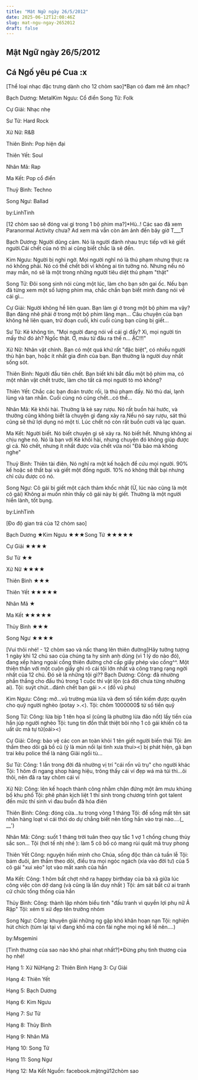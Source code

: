 ```yaml
---
title: "Mật Ngữ ngày 26/5/2012"
date: 2025-06-12T12:08:46Z
slug: mat-ngu-ngay-2652012
draft: false
---
```


## Mật Ngữ ngày 26/5/2012

## Cá Ngố yêu pé Cua :x

[Thể loại nhạc đặc trưng dành cho 12 chòm sao]*Bạn có đam mê âm nhạc?

 Bạch Dương: MetalKim Ngưu: Cổ điển
Song Tử: Folk

Cự Giải: Nhạc nhẹ

Sư Tử: Hard Rock

Xử Nữ: R&B

Thiên Bình: Pop hiện đại

Thiên Yết: Soul 

Nhân Mã: Rap

Ma Kết: Pop cổ điển

Thuỷ Bình: Techno

Song Ngư: Ballad

by:LinhTinh
 
 [12 chòm sao sẽ đóng vai gì trong 1 bộ phim ma?]*Hù..! Các sao đã xem Paranormal Activity chưa? Ad xem mà vẫn còn ám ảnh đến bây giờ T___T

 
Bạch Dương: Người dũng cảm. Nó là người đánh nhau trực tiếp với kẻ giết người.Cái chết của nó thì ai cũng biết chắc là sẽ đến. 

Kim Ngưu: Người bị nghi ngờ. Mọi người nghĩ nó là thủ phạm nhưng thực ra nó không phải. Nó có thể chết bởi vì không ai tin tưởng nó. Nhưng nếu nó may mắn, nó sẽ là một trong những người tiêu diệt thủ phạm "thật"

Song Tử: Đôi song sinh nói cùng một lúc, làm cho bạn sởn gai ốc. Nếu bạn đã từng xem một số lượng phim ma, chắc chắn bạn biết mình đang nói về cái gì...

Cự Giải: Người không hề liên quan. Bạn làm gì ở trong một bộ phim ma vậy? Bạn đáng nhẽ phải ở trong một bộ phim lãng mạn... Câu chuyện của bạn không hề liên quan, trừ đoạn cuối, khi cuối cùng bạn cũng bị giết...

Sư Tử: Kẻ không tin. "Mọi người đang nói về cái gì đấy? Xì, mọi người tin mấy thứ đó àh? Ngốc thật. Ơ, máu từ đâu ra thế n... ẶC!!!"

Xử Nữ: Nhân vật chính. Bạn có một quá khứ rất "đặc biệt", có nhiều người thù hận bạn, hoặc ít nhất gia đình của bạn. Bạn thường là người duy nhất sống sót.

Thiên Bình: Người đầu tiên chết. Bạn biết khi bắt đầu một bộ phim ma, có một nhân vật chết trước, làm cho tất cả mọi người tò mò không? 

Thiên Yết: Chắc các bạn đoán trước rồi, là thủ phạm đấy. Nó thù dai, lạnh lùng và tan nhẫn. Cuối cùng nó cũng chết...có thể...

Nhân Mã: Kẻ khôi hài. Thường là kẻ say rượu. Nó rất buồn hài hước, và thường cũng không biết là chuyện gì đang xảy ra.Nếu nó say rượu, sát thủ cũng sẽ thử lợi dụng nó một tí. Lúc chết nó còn rất buồn cười và lạc quan.

Ma Kết: Người biết. Nó biết chuyện gì sẽ xảy ra. Nó biết hết. Nhưng không ai chịu nghe nó. Nó là bạn với Kẻ khôi hài, nhưng chuyện đó không giúp được gì cả. Nó chết, nhưng ít nhất được vừa chết vừa nói "Đã bảo mà không nghe"

Thuỷ Bình: Thiên tài điên. Nó nghĩ ra một kế hoặch để cứu mọi người. 90% kế hoặc sẽ thất bại và giết một đống người. 10% nó không thất bại nhưng chỉ cứu được có nó.

Song Ngư: Cô gái bị giết một cách thảm khốc nhât (Ừ, lúc nào cũng là một cô gái) Không ai muốn nhìn thấy cô gái này bị giết. Thường là một người hiền lành, tốt bụng. 

by:LinhTinh
 
 
 [Đo độ gian trá của 12 chòm sao]

 Bạch Dương ★Kim Ngưu ★★★Song Tử ★★★★★

Cự Giải ★★★★

Sư Tử ★★

Xử Nữ ★★★★

Thiên Bình ★★★

Thiên Yết ★★★★★

Nhân Mã ★

Ma Kết ★★★★★

Thủy Bình ★★★

Song Ngư ★★★★
 
 [Vui thôi nhé! - 12 chòm sao và nấc thang lên thiên đường]Hãy tưởng tượng 1 ngày khi 12 chú sao của chúng ta hy sinh anh dũng (vì 1 lý do nào đó), đang xếp hàng ngoài cổng thiên đường chờ cấp giấy phép vào cổng^^. Một thiên thần với một cuộn giấy ghi rõ cái tội lớn nhất và công trạng rạng ngời nhất của 12 chú. Đó sẽ là những tội gì??
 Bạch Dương: 
Công: đã nhường phần thắng cho đấu thủ trong 1 cuộc thi vật lộn (cả đời chưa từng nhường ai). 
Tội: suýt chút...đánh chết bạn gái >.< (đồ vũ phu)

Kim Ngưu:
Công: mở...vũ trường múa lửa và đem số tiền kiếm được quyên cho quỹ người nghèo (potay >.<).
Tội: chôm 1000000$ từ số tiền quỹ

Song Tử:
Công: lừa bịp 1 tên họa sĩ (cũng là phường lừa đảo nốt) lấy tiền của hắn júp người nghèo
Tội: tung tin đồn thất thiệt bôi nhọ 1 cô gái khiến cô ta uất ức mà tự tử(oái><)

Cự Giải:
Công: bảo vệ các con an toàn khỏi 1 tên giết người biến thái
Tội: âm thầm theo dõi gã bồ cũ (ý là mún nối lại tình xưa thui><) bị phát hiện, gã bạn trai kêu police thế là nàng Giải ngồi tù...

Sư Tử: 
Công: 1 lần trong đời đã nhường vị trí "cái rốn vũ trụ" cho người khác 
Tội: 1 hôm đi ngang shop hàng hiệu, trông thấy cái ví đẹp wá mà túi thì...ôi thôi, nên đã ra tay chôm cái ví 

Xử Nữ: 
Công: lên kế hoạch thành công nhằm chặn đứng một âm mưu khủng bố khu phố 
Tội: phê phán kịch liệt 1 thí sinh trong chương trình got talent đến mức thí sinh vì đau buồn đã hóa điên 

Thiên Bình: 
Công: đóng cửa...tu trong vòng 1 tháng 
Tội: để sổng mất tên sát nhân hàng loạt vì cái thói do dự chẳng biết nên tống hắn vào trại nào....(_ __') 

Nhân Mã: 
Công: suốt 1 tháng trời tuân theo quy tắc 1 vợ 1 chồng chung thủy sắc son... 
Tội (hơi tế nhị nhé ): làm 5 cô bồ có mang rùi quất mã truy phong 

Thiên Yết 
Công: nguyện hiến mình cho Chúa, sống độc thân cả tuần lễ 
Tội: bám đuôi, âm thầm theo dõi, điều tra mọi ngóc ngách (xía vào đời tư) của 5 cô gái "xui xẻo" lọt vào mắt xanh của hắn 

Ma Kết: 
Công: 1 hôm bất chợt nhớ ra happy birthday của bà xã giữa lúc công việc còn dở dang (và cũng là lần duy nhất ) 
Tội: ám sát bất cứ ai tranh cử chức tổng thống của hắn 

Thủy Bình: 
Công: thành lập nhóm biểu tình "đấu tranh vì quyền lợi phụ nữ Ả Rập" 
Tội: xém tí xử đẹp tên trưởng nhóm 

Song Ngư: 
Công: khuyên giải những ng gặp khó khăn hoạn nạn 
Tội: nghiện hút chích (túm lại tại vì đang khổ mà còn fải nghe mọi ng kể lể nên....)

by:Msgemini
 
 [Tình thương của sao nào khó phai nhạt nhất?]*Đừng phụ tình thương của họ nhé!

 Hạng 1: Xử NữHạng 2: Thiên Bình
Hạng 3: Cự Giải

Hạng 4: Thiên Yết

Hạng 5: Bạch Dương

Hạng 6: Kim Ngưu

Hạng 7: Sư Tử

Hạng 8: Thủy Bình

Hạng 9: Nhân Mã

Hạng 10: Song Tử

Hạng 11: Song Ngư

Hạng 12: Ma Kết
Nguồn: facebook.mậtngữ12chòm sao